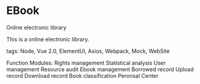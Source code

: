 # EBook
Online electronic library

This is a online electronic library.

tags: Node, Vue 2.0, ElementUI, Axios, Webpack, Mock, WebSite

Function Modules:
Rights management
Statistical analysis
User management
Resource audit
Ebook management
Borrowed record
Upload record
Download record
Book classification
Peronsal Center
